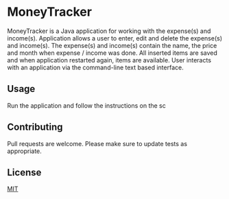 # MoneyTracker

MoneyTracker is a Java application for working with the expense(s) and income(s). 
 Application allows a user to enter, edit and delete the expense(s) and income(s). 
 The expense(s) and income(s) contain the name, the price and month when expense / income was done. 
 All inserted items are saved and when application restarted again, items are available. 
 User interacts with an application via the command-line text based interface. 

## Usage

Run the application and follow the instructions on the sc 

## Contributing
Pull requests are welcome. Please make sure to update tests as appropriate.

## License
[MIT](https://choosealicense.com/licenses/mit/)